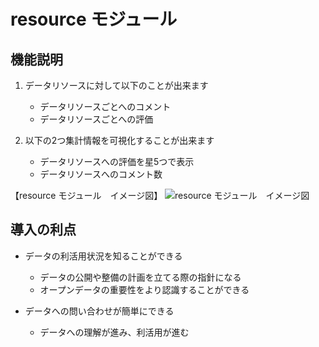 # resource モジュール

## 機能説明

1. データリソースに対して以下のことが出来ます
    * データリソースごとへのコメント
    * データリソースごとへの評価

2. 以下の2つ集計情報を可視化することが出来ます
    * データリソースへの評価を星5つで表示
    * データリソースへのコメント数

【resource モジュール　イメージ図】
![resource モジュール　イメージ図]()

## 導入の利点

* データの利活用状況を知ることができる
    * データの公開や整備の計画を立てる際の指針になる
    * オープンデータの重要性をより認識することができる

* データへの問い合わせが簡単にできる
    * データへの理解が進み、利活用が進む